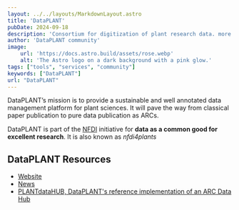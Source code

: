 ```yaml
---
layout: ../../layouts/MarkdownLayout.astro
title: 'DataPLANT'
pubDate: 2024-09-18
description: 'Consortium for digitization of plant research data. more at nfdi4plants.org'
author: 'DataPLANT community'
image:
    url: 'https://docs.astro.build/assets/rose.webp'
    alt: 'The Astro logo on a dark background with a pink glow.'
tags: ["tools", "services", "community"]
keywords: ["DataPLANT"]
url: "DataPLANT"
---
```


DataPLANT’s mission is to provide a sustainable and well annotated data management platform for plant sciences.
It will pave the way from classical paper publication to pure data publication as ARCs.

DataPLANT is part of the [NFDI](https://www.nfdi.de/) initiative for **data as a common good for excellent research**.
It is also known as _nfdi4plants_

## DataPLANT Resources

- [Website](https://www.nfdi4plants.org/)
- [News](https://nfdi4plants.org/news.html)
- [PLANTdataHUB, DataPLANT's reference implementation of an ARC Data Hub]({{DATAPLANT_ARC_HUB}})